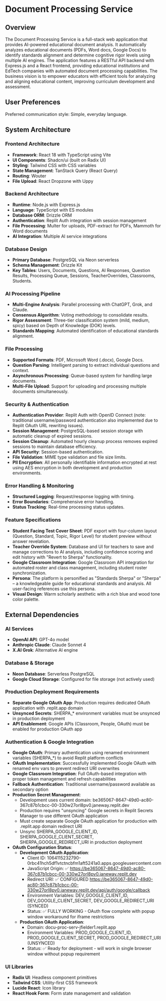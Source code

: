 # Document Processing Service

## Overview

The Document Processing Service is a full-stack web application that provides AI-powered educational document analysis. It automatically analyzes educational documents (PDFs, Word docs, Google Docs) to identify standards alignment and determine cognitive rigor levels using multiple AI engines. The application features a RESTful API backend with Express.js and a React frontend, providing educational institutions and EdTech companies with automated document processing capabilities. The business vision is to empower educators with efficient tools for analyzing and aligning educational content, improving curriculum development and assessment.

## User Preferences

Preferred communication style: Simple, everyday language.

## System Architecture

### Frontend Architecture
- **Framework**: React 18 with TypeScript using Vite
- **UI Components**: Shadcn/ui (built on Radix UI)
- **Styling**: Tailwind CSS with CSS variables
- **State Management**: TanStack Query (React Query)
- **Routing**: Wouter
- **File Upload**: React Dropzone with Uppy

### Backend Architecture
- **Runtime**: Node.js with Express.js
- **Language**: TypeScript with ES modules
- **Database ORM**: Drizzle ORM
- **Authentication**: Replit Auth integration with session management
- **File Processing**: Multer for uploads, PDF-extract for PDFs, Mammoth for Word documents
- **AI Integration**: Multiple AI service integrations

### Database Design
- **Primary Database**: PostgreSQL via Neon serverless
- **Schema Management**: Drizzle Kit
- **Key Tables**: Users, Documents, Questions, AI Responses, Question Results, Processing Queue, Sessions, TeacherOverrides, Classrooms, Students.

### AI Processing Pipeline
- **Multi-Engine Analysis**: Parallel processing with ChatGPT, Grok, and Claude.
- **Consensus Algorithm**: Voting methodology to consolidate results.
- **Rigor Assessment**: Three-tier classification system (mild, medium, spicy) based on Depth of Knowledge (DOK) levels.
- **Standards Mapping**: Automated identification of educational standards alignment.

### File Processing
- **Supported Formats**: PDF, Microsoft Word (.docx), Google Docs.
- **Question Parsing**: Intelligent parsing to extract individual questions and context.
- **Asynchronous Processing**: Queue-based system for handling large documents.
- **Multi-File Upload**: Support for uploading and processing multiple documents simultaneously.

### Security & Authentication
- **Authentication Provider**: Replit Auth with OpenID Connect (note: traditional username/password authentication also implemented due to Replit OAuth URL rewriting issues).
- **Session Management**: PostgreSQL-based session storage with automatic cleanup of expired sessions.
- **Session Cleanup**: Automated hourly cleanup process removes expired sessions to maintain database efficiency.
- **API Security**: Session-based authentication.
- **File Validation**: MIME type validation and file size limits.
- **PII Encryption**: All personally identifiable information encrypted at rest using AES encryption in both development and production environments.

### Error Handling & Monitoring
- **Structured Logging**: Request/response logging with timing.
- **Error Boundaries**: Comprehensive error handling.
- **Status Tracking**: Real-time processing status updates.

### Feature Specifications
- **Student Facing Test Cover Sheet**: PDF export with four-column layout (Question, Standard, Topic, Rigor Level) for student preview without answer revelation.
- **Teacher Override System**: Database and UI for teachers to save and manage corrections to AI analysis, including confidence scoring and edit history with "Revert to Sherpa" functionality.
- **Google Classroom Integration**: Google Classroom API integration for automated roster and class management, including student roster synchronization.
- **Persona**: The platform is personified as "Standards Sherpa" or "Sherpa" – a knowledgeable guide for educational standards and analysis. All user-facing references use this persona.
- **Visual Design**: Warm scholarly aesthetic with a rich blue and wood tone color palette.

## External Dependencies

### AI Services
- **OpenAI API**: GPT-4o model
- **Anthropic Claude**: Claude Sonnet 4
- **X.AI Grok**: Alternative AI engine

### Database & Storage
- **Neon Database**: Serverless PostgreSQL
- **Google Cloud Storage**: Configured for file storage (not actively used)

### Production Deployment Requirements
- **Separate Google OAuth App**: Production requires dedicated OAuth application with .replit.app domain
- **Unsynced Secrets**: SHERPA_* environment variables must be unsynced in production deployment
- **API Enablement**: Google APIs (Classroom, People, OAuth) must be enabled for production OAuth app

### Authentication & Google Integration
- **Google OAuth**: Primary authentication using renamed environment variables (SHERPA_*) to avoid Replit platform conflicts
- **OAuth Implementation**: Successfully implemented Google OAuth with renamed env vars to prevent redirect URI overwrites
- **Google Classroom Integration**: Full OAuth-based integration with proper token management and refresh capabilities
- **Fallback Authentication**: Traditional username/password available as secondary option
- **Production Secret Management**: 
  - Development uses current domain: be365067-8647-49d0-ac80-367c87b1cbcc-00-330w27orl8pv0.janeway.replit.dev
  - Production requires "unsyncing" Google secrets in Replit Secrets Manager to use different OAuth application
  - Must create separate Google OAuth application for production with .replit.app domain redirect URI
  - Unsync SHERPA_GOOGLE_CLIENT_ID, SHERPA_GOOGLE_CLIENT_SECRET, SHERPA_GOOGLE_REDIRECT_URI in production deployment
- **OAuth Configuration Status**: 
  - **Development OAuth Application**:
    - Client ID: 1064115232790-0rbc41hch5df1vtctncbfm1aft5241a0.apps.googleusercontent.com
    - JavaScript Origin: ✅ https://be365067-8647-49d0-ac80-367c87b1cbcc-00-330w27orl8pv0.janeway.replit.dev
    - Redirect URI: ✅ CONFIGURED https://be365067-8647-49d0-ac80-367c87b1cbcc-00-330w27orl8pv0.janeway.replit.dev/api/auth/google/callback
    - Environment Variables: DEV_GOOGLE_CLIENT_ID, DEV_GOOGLE_CLIENT_SECRET, DEV_GOOGLE_REDIRECT_URI (SYNCED)
    - Status: ✅ FULLY WORKING - OAuth flow complete with popup window workaround for iframe restrictions
  - **Production OAuth Application**: 
    - Domain: docu-proc-serv-jfielder1.replit.app
    - Environment Variables: PROD_GOOGLE_CLIENT_ID, PROD_GOOGLE_CLIENT_SECRET, PROD_GOOGLE_REDIRECT_URI (UNSYNCED)
    - Status: ✅ Ready for deployment - will work in single browser window without popup requirement

### UI Libraries
- **Radix UI**: Headless component primitives
- **Tailwind CSS**: Utility-first CSS framework
- **Lucide React**: Icon library
- **React Hook Form**: Form state management and validation
